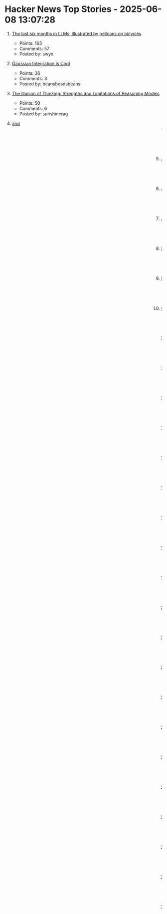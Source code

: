# Hacker News Top Stories - 2025-06-08 13:07:28

1. [The last six months in LLMs, illustrated by pelicans on bicycles](https://simonwillison.net/2025/Jun/6/six-months-in-llms/)
   - Points: 163
   - Comments: 57
   - Posted by: swyx

2. [Gaussian Integration Is Cool](https://rohangautam.github.io/blog/chebyshev_gauss/)
   - Points: 36
   - Comments: 3
   - Posted by: beansbeansbeans

3. [The Illusion of Thinking: Strengths and Limitations of Reasoning Models](https://machinelearning.apple.com/research/illusion-of-thinking)
   - Points: 50
   - Comments: 6
   - Posted by: sunshinerag

4. [<Blink> and <Marquee> (2020)](https://danq.me/2020/11/11/blink-and-marquee/)
   - Points: 115
   - Comments: 91
   - Posted by: ghssds

5. [Ask HN: How to learn CUDA to professional level](undefined)
   - Points: 46
   - Comments: 18
   - Posted by: upmind

6. [Joining Apple Computer (2018)](https://www.folklore.org/Joining_Apple_Computer.html)
   - Points: 300
   - Comments: 69
   - Posted by: tosh

7. [A look at Cloudflare's AI-coded OAuth library](https://neilmadden.blog/2025/06/06/a-look-at-cloudflares-ai-coded-oauth-library/)
   - Points: 153
   - Comments: 61
   - Posted by: itsadok

8. [Bill Atkinson has died](https://daringfireball.net/linked/2025/06/07/bill-atkinson-rip)
   - Points: 1371
   - Comments: 236
   - Posted by: romanhn

9. [Fray: A Controlled Concurrency Testing Framework for the JVM](https://github.com/cmu-pasta/fray)
   - Points: 36
   - Comments: 1
   - Posted by: 0x54MUR41

10. [Convert photos to Atkinson dithering](https://gazs.github.io/canvas-atkinson-dither/)
   - Points: 358
   - Comments: 38
   - Posted by: nvahalik

11. [Self-Host and Tech Independence: The Joy of Building Your Own](https://www.ssp.sh/blog/self-host-self-independence/)
   - Points: 286
   - Comments: 140
   - Posted by: articsputnik

12. [My experiment living in a tent in Hong Kong's jungle](https://corentin.trebaol.com/Blog/8.+The+Homelessness+Experiment)
   - Points: 351
   - Comments: 143
   - Posted by: 5mv2

13. [Knowledge Management in the Age of AI](https://ericgardner.info/notes/knowledge-management-june-2025)
   - Points: 35
   - Comments: 19
   - Posted by: katabasis

14. [Coventry Very Light Rail](https://www.coventry.gov.uk/coventry-light-rail)
   - Points: 112
   - Comments: 150
   - Posted by: Kaibeezy

15. [BorgBackup 2 has no server-side append-only anymore](https://github.com/borgbackup/borg/pull/8798)
   - Points: 155
   - Comments: 94
   - Posted by: jaegerma

16. [Focus and Context and LLMs](https://taras.glek.net/posts/focus-and-context-and-llms/)
   - Points: 8
   - Comments: 2
   - Posted by: tarasglek

17. [Researchers develop ‘transparent paper’ as alternative to plastics](https://japannews.yomiuri.co.jp/science-nature/technology/20250605-259501/)
   - Points: 409
   - Comments: 254
   - Posted by: anigbrowl

18. [What was Radiant AI, anyway?](https://blog.paavo.me/radiant-ai/)
   - Points: 188
   - Comments: 107
   - Posted by: paavohtl

19. [Field Notes from Shipping Real Code with Claude](https://diwank.space/field-notes-from-shipping-real-code-with-claude)
   - Points: 129
   - Comments: 43
   - Posted by: diwank

20. [Why We're Moving on from Nix](https://blog.railway.com/p/introducing-railpack)
   - Points: 239
   - Comments: 107
   - Posted by: mooreds

21. [Low-Level Optimization with Zig](https://alloc.dev/2025/06/07/zig_optimization)
   - Points: 268
   - Comments: 153
   - Posted by: Retro_Dev

22. [FAA to eliminate floppy disks used in air traffic control systems](https://www.tomshardware.com/pc-components/storage/the-faa-seeks-to-eliminate-floppy-disk-usage-in-air-traffic-control-systems)
   - Points: 43
   - Comments: 26
   - Posted by: daledavies

23. [Getting Past Procrastination](https://spectrum.ieee.org/getting-past-procastination)
   - Points: 373
   - Comments: 153
   - Posted by: WaitWaitWha

24. [Why Understanding Software Cycle Time Is Messy, Not Magic](https://arxiv.org/abs/2503.05040)
   - Points: 48
   - Comments: 11
   - Posted by: SiempreViernes

25. [How we decreased GitLab repo backup times from 48 hours to 41 minutes](https://about.gitlab.com/blog/2025/06/05/how-we-decreased-gitlab-repo-backup-times-from-48-hours-to-41-minutes/)
   - Points: 546
   - Comments: 225
   - Posted by: immortaljoe

26. [A tool for burning visible pictures on a compact disc surface (2022)](https://github.com/arduinocelentano/cdimage)
   - Points: 171
   - Comments: 50
   - Posted by: carlesfe

27. [Discovering a JDK Race Condition, and Debugging It in 30 Minutes with Fray](https://aoli.al/blogs/jdk-bug/)
   - Points: 111
   - Comments: 19
   - Posted by: aoli-al

28. [Washington Post's Privacy Tip: Stop Using Chrome, Delete Meta Apps (and Yandex)](https://tech.slashdot.org/story/25/06/07/035249/washington-posts-privacy-tip-stop-using-chrome-delete-metas-apps-and-yandex)
   - Points: 387
   - Comments: 232
   - Posted by: miles

29. [A year of funded FreeBSD development](https://www.daemonology.net/blog/2025-06-06-A-year-of-funded-FreeBSD.html)
   - Points: 362
   - Comments: 119
   - Posted by: cperciva

30. [I read all of Cloudflare's Claude-generated commits](https://www.maxemitchell.com/writings/i-read-all-of-cloudflares-claude-generated-commits/)
   - Points: 266
   - Comments: 234
   - Posted by: maxemitchell

